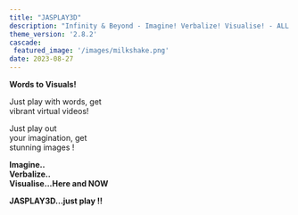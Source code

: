 ```yaml
---
title: "JASPLAY3D"
description: "Infinity & Beyond - Imagine! Verbalize! Visualise! - ALL IN ONE"
theme_version: '2.8.2'
cascade:
 featured_image: '/images/milkshake.png'
date: 2023-08-27
---
```


**Words to Visuals!**

Just play with words, get                                                                                                                                      
    vibrant virtual videos!

Just play out                                                                                                                                                     
    your imagination, get                                                                                                                                     
    stunning images !

**Imagine..                                                                                                                                                   
  Verbalize..                                                                                                                                                         
  Visualise...Here and NOW**

**JASPLAY3D…just play !!**

